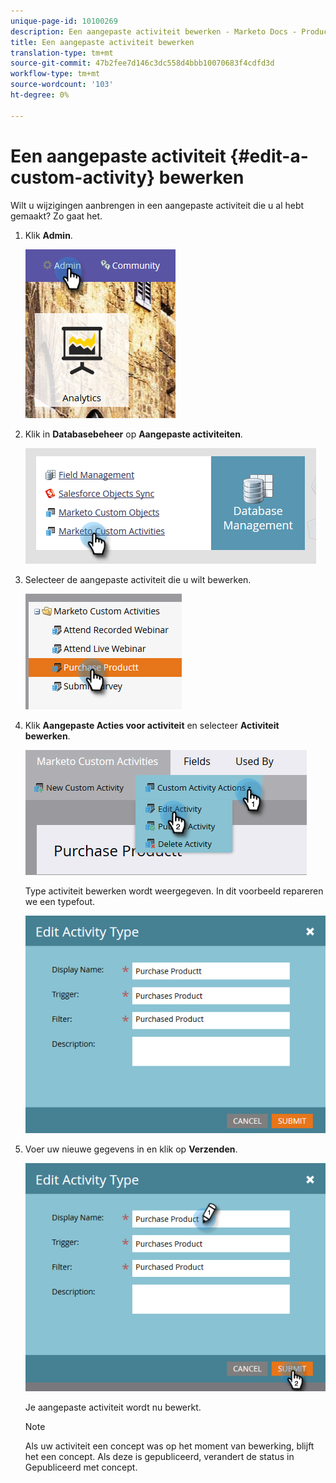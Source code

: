 ```yaml
---
unique-page-id: 10100269
description: Een aangepaste activiteit bewerken - Marketo Docs - Productdocumentatie
title: Een aangepaste activiteit bewerken
translation-type: tm+mt
source-git-commit: 47b2fee7d146c3dc558d4bbb10070683f4cdfd3d
workflow-type: tm+mt
source-wordcount: '103'
ht-degree: 0%

---
```



# Een aangepaste activiteit {#edit-a-custom-activity} bewerken

Wilt u wijzigingen aanbrengen in een aangepaste activiteit die u al hebt gemaakt? Zo gaat het.

1. Klik **Admin**.

   ![](assets/one-1.png)

1. Klik in **Databasebeheer** op **Aangepaste activiteiten**.

   ![](assets/two-1.png)

1. Selecteer de aangepaste activiteit die u wilt bewerken.

   ![](assets/three-1.png)

1. Klik **Aangepaste Acties voor activiteit** en selecteer **Activiteit bewerken**.

   ![](assets/four-1.png)

   Type activiteit bewerken wordt weergegeven. In dit voorbeeld repareren we een typefout.

   ![](assets/five-1.png)

1. Voer uw nieuwe gegevens in en klik op **Verzenden**.

   ![](assets/six-1.png)

   Je aangepaste activiteit wordt nu bewerkt.

   >[!NOTE]
   >
   >Als uw activiteit een concept was op het moment van bewerking, blijft het een concept. Als deze is gepubliceerd, verandert de status in Gepubliceerd met concept.

